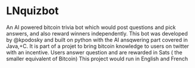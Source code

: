 # LNquizbot
An AI powered bitcoin trivia bot which would post questions and pick answers, and also reward winners independently.
This bot was developed by @kpodosky and built on python with the AI ansqwering part covered in Java,+C.
It is part of a projet to bring bitcoin knowledge to users on twitter with an incentive. 
Users answer question and are rewarded in Sats ( the smaller equivalent of Bitcoin) 
This project would run in English and French

